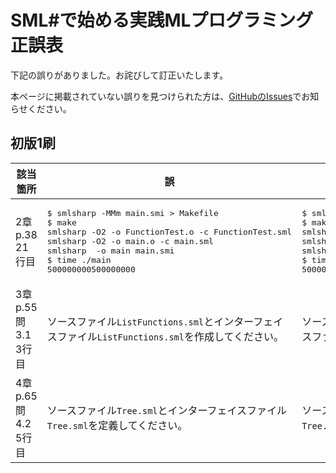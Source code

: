 # SML#で始める実践MLプログラミング 正誤表

下記の誤りがありました。お詫びして訂正いたします。

本ページに掲載されていない誤りを見つけられた方は、[GitHubのIssues]でお知らせください。

[GitHubのIssues]: https://github.com/smlsharp/mlpractice-book/issues

## 初版1刷

<table>
<thead>
<tr><th>該当箇所</th><th>誤</th><th>正</th></tr>
</thead>
<tbody>

<tr>
<td>2章 p.38 21行目</td>
<td>
<pre>
$ smlsharp -MMm main.smi &gt; Makefile
$ make
smlsharp -O2 -o FunctionTest.o -c FunctionTest.sml
smlsharp -O2 -o main.o -c main.sml
smlsharp  -o main main.smi
$ time ./main
500000000500000000
</pre>
</td>
<td>
<pre>
$ smlsharp -MMm <strong>Main.smi</strong> &gt; Makefile
$ make
smlsharp -O2 -o FunctionTest.o -c FunctionTest.sml
smlsharp -O2 -o <strong>Main.o</strong> -c <strong>Main.sml</strong>
smlsharp  -o <strong>Main</strong> <strong>Main.smi</strong>
$ time <strong>./Main</strong>
500000000500000000
</pre>
</td>
</tr>

<tr>
<td>3章 p.55 問3.1 3行目</td>
<td>
<p>
ソースファイル<code>ListFunctions.sml</code>とインターフェイスファイル<code>ListFunctions.sml</code>を作成してください。
</p>
</td>
<td>
<p>
ソースファイル<code>ListFunctions.sml</code>とインターフェイスファイル<code>ListFunctions.<strong>smi</strong></code>を作成してください。
</p>
</td>
</tr>

<tr>
<td>4章 p.65 問4.2 5行目</td>
<td>
<p>
ソースファイル<code>Tree.sml</code>とインターフェイスファイル<code>Tree.sml</code>を定義してください。
</p>
</td>
<td>
<p>
ソースファイル<code>Tree.sml</code>とインターフェイスファイル<code>Tree.<strong>smi</strong></code>を<strong>作成</strong>してください。
</p>
</td>
</tr>

</tbody>
</table>
